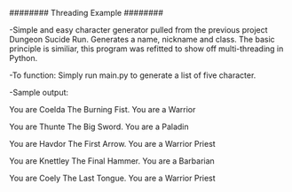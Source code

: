 ######## Threading Example ########

-Simple and easy character generator pulled from the previous project Dungeon Sucide Run. Generates a name, nickname and class.
 The basic principle is similiar, this program was refitted to show off multi-threading in Python.

-To function: Simply run main.py to generate a list of five character.

-Sample output:

You are Coelda
The Burning Fist. You are a Warrior

You are Thunte
The Big Sword. You are a Paladin

You are Havdor
The First Arrow. You are a Warrior Priest

You are Knettley
The Final Hammer. You are a Barbarian

You are Coely
The Last Tongue. You are a Warrior Priest